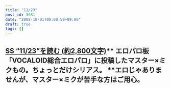 ```yaml
---
title: "11/23"
post_id: 3681
date: "2008-10-01T00:00:59+09:00"
draft: true
tags: []
---
```



## [SS “11/23”を読む (約2,800文字)](https://danmaq.com/tag/1123)** エロパロ板「VOCALOID総合エロパロ」に投稿したマスター×ミクもの。ちょっとだけシリアス。 **エロじゃありませんが、マスター×ミクが苦手な方はご用心。
